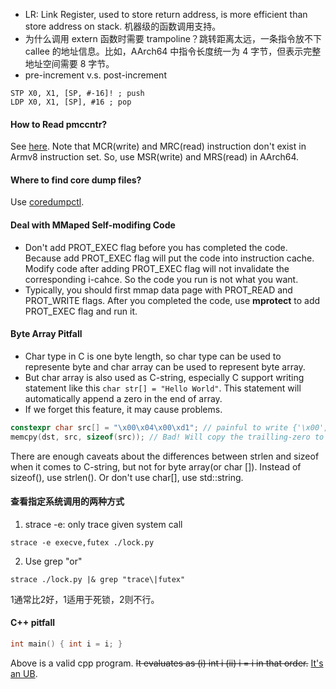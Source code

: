 - LR: Link Register, used to store return address, is more efficient than store address on stack. 机器级的函数调用支持。
- 为什么调用 extern 函数时需要 trampoline？跳转距离太远，一条指令放不下 callee 的地址信息。比如，AArch64 中指令长度统一为 4 字节，但表示完整地址空间需要 8 字节。
- pre-increment v.s. post-increment
```assembly
STP X0, X1, [SP, #-16]! ; push
LDP X0, X1, [SP], #16 ; pop
```
#### How to Read pmccntr?
See [here](https://github.com/jinfuchiang/collections/blob/main/snippet.md#user-content-armv7-a).
Note that MCR(write) and MRC(read) instruction don't exist in Armv8 instruction set. So, use MSR(write) and MRS(read) in AArch64.

#### Where to find core dump files?
Use [coredumpctl](https://wiki.archlinux.org/title/Core_dump#Examining_a_core_dump).

#### Deal with MMaped Self-modifing Code
- Don't add PROT_EXEC flag before you has completed the code. Because add PROT_EXEC flag will put the code into instruction cache. Modify code after adding PROT_EXEC flag will not invalidate the corresponding i-cahce. So the code you run is not what you want.
- Typically, you should first mmap data page with PROT_READ and PROT_WRITE flags. After you completed the code, use **mprotect** to add PROT_EXEC flag and run it.

#### Byte Array Pitfall
- Char type in C is one byte length, so char type can be used to represente byte and char array can be used to represent byte array.
- But char array is also used as C-string, especially C support writing statement like this `char str[] = "Hello World"`. This statement will automatically append a zero in the end of array.
- If we forget this feature, it may cause problems.
```C++
constexpr char src[] = "\x00\x04\x00\xd1"; // painful to write {'\x00', '\x04\', '\x00', '\xd1'}
memcpy(dst, src, sizeof(src)); // Bad! Will copy the trailling-zero to dst
```
There are enough caveats about the differences between strlen and sizeof when it comes to C-string, but not for byte array(or char []).
Instead of sizeof(), use strlen(). Or don't use char[], use std::string.

#### 查看指定系统调用的两种方式
1. strace -e: only trace given system call
```
strace -e execve,futex ./lock.py
```
2. Use grep "or"
```
strace ./lock.py |& grep "trace\|futex"

```
1通常比2好，1适用于死锁，2则不行。

#### C++ pitfall
```C++
int main() { int i = i; }
```
Above is a valid cpp program. ~~It evaluates as (i) int i (ii) i = i in that order.~~ [It's an UB](https://stackoverflow.com/questions/23415661/has-c-standard-changed-with-respect-to-the-use-of-indeterminate-values-and-und).
